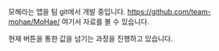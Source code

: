 모해라는 앱을 팀 git에서 개발 중입니다.
https://github.com/team-mohae/MoHae/ 
여기서 자료를 볼 수 있습니다.

현재 버튼을 통한 값을 넘기는 과정을 진행하고 있습니다.
